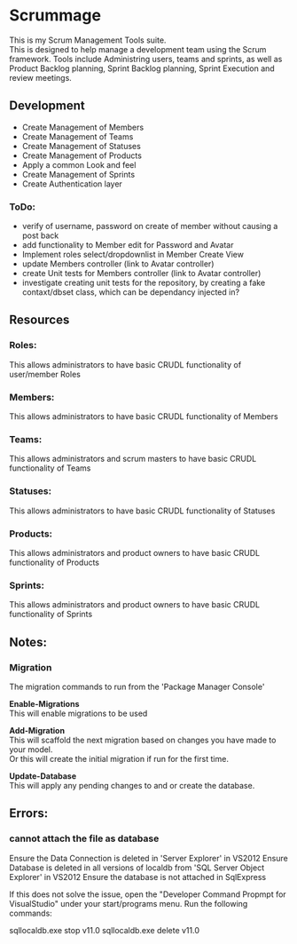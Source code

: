 # Scrummage #
This is my Scrum Management Tools suite.  
This is designed to help manage a development team using the Scrum framework.
Tools include Administring users, teams and sprints, as well as Product Backlog planning, Sprint Backlog planning, Sprint Execution and review meetings.

## Development ##
* Create Management of Members
* Create Management of Teams
* Create Management of Statuses
* Create Management of Products
* Apply a common Look and feel
* Create Management of Sprints
* Create Authentication layer

### ToDo: ###
* verify of username, password on create of member without causing a post back
* add functionality to Member edit for Password and Avatar
* Implement roles select/dropdownlist in Member Create View
* update Members controller (link to Avatar controller)
* create Unit tests for Members controller (link to Avatar controller)
* investigate creating unit tests for the repository, by creating a fake contaxt/dbset class, which can be dependancy injected in?

## Resources ##
### Roles: ###
This allows administrators to have basic CRUDL functionality of user/member Roles

### Members: ###
This allows administrators to have basic CRUDL functionality of Members

### Teams: ###
This allows administrators and scrum masters to have basic CRUDL functionality of Teams

### Statuses: ###
This allows administrators to have basic CRUDL functionality of Statuses

### Products: ###
This allows administrators and product owners to have basic CRUDL functionality of Products

### Sprints: ###
This allows administrators and product owners to have basic CRUDL functionality of Sprints

## Notes: ##
### Migration ###
The migration commands to run from the 'Package Manager Console'  

**Enable-Migrations**  
This will enable migrations to be used  

**Add-Migration**  
This will scaffold the next migration based on changes you have made to your model.  
Or this will create the initial migration if run for the first time.  

**Update-Database**  
This will apply any pending changes to and or create the database.  

## Errors: ##
### cannot attach the file as database  ###
Ensure the Data Connection is deleted in 'Server Explorer' in VS2012
Ensure Database is deleted in all versions of localdb from 'SQL Server Object Explorer' in VS2012
Ensure the database is not attached in SqlExpress

If this does not solve the issue, open the "Developer Command Propmpt for VisualStudio" under your start/programs menu.
Run the following commands:

sqllocaldb.exe stop v11.0
sqllocaldb.exe delete v11.0